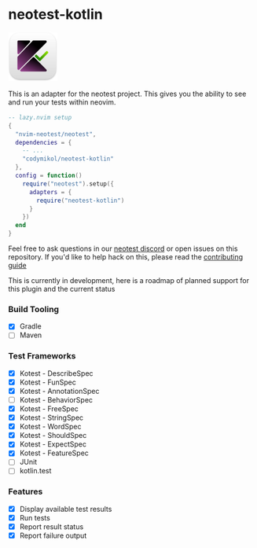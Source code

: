 # neotest-kotlin

<img src="./assets/icon-neotest-kotlin.svg" width="100" height="100" />

This is an adapter for the neotest project. This gives you the ability to see and run your tests within neovim.

```lua
-- lazy.nvim setup
{
  "nvim-neotest/neotest",
  dependencies = {
    -- ...
    "codymikol/neotest-kotlin"
  },
  config = function()
    require("neotest").setup({
      adapters = {
        require("neotest-kotlin")
      }
    })
  end
}
```

Feel free to ask questions in our [neotest discord](https://discord.gg/yYtyuQ9am7) or open issues on this repository.
If you'd like to help hack on this, please read the [contributing guide](./.github/CONTRIBUTING.md) 

This is currently in development, here is a roadmap of planned support for this plugin and the current status

### Build Tooling

- [x] Gradle
- [ ] Maven

### Test Frameworks

- [x] Kotest - DescribeSpec
- [x] Kotest - FunSpec
- [x] Kotest - AnnotationSpec
- [ ] Kotest - BehaviorSpec
- [x] Kotest - FreeSpec
- [x] Kotest - StringSpec
- [x] Kotest - WordSpec
- [x] Kotest - ShouldSpec
- [x] Kotest - ExpectSpec
- [x] Kotest - FeatureSpec
- [ ] JUnit
- [ ] kotlin.test

### Features

- [x] Display available test results
- [x] Run tests
- [x] Report result status
- [x] Report failure output
